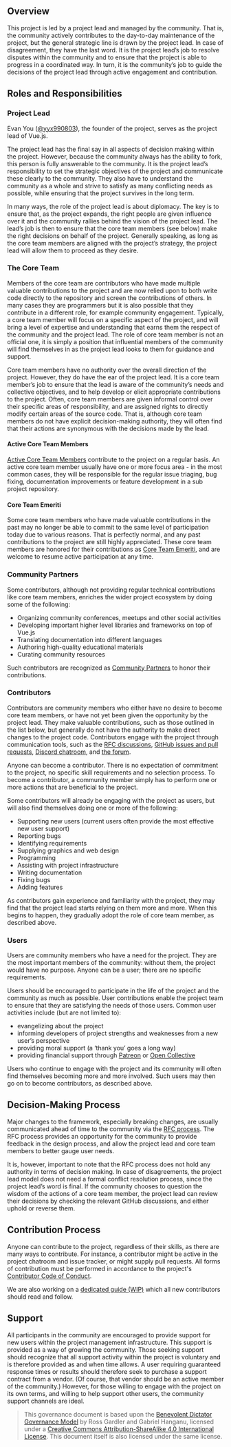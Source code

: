 ## Overview

This project is led by a project lead and managed by the community. That is, the community actively contributes to the day-to-day maintenance of the project, but the general strategic line is drawn by the project lead. In case of disagreement, they have the last word. It is the project lead’s job to resolve disputes within the community and to ensure that the project is able to progress in a coordinated way. In turn, it is the community’s job to guide the decisions of the project lead through active engagement and contribution.

## Roles and Responsibilities

### Project Lead

Evan You ([@yyx990803](http://github.com/yyx990803)), the founder of the project, serves as the project lead of Vue.js.

The project lead has the final say in all aspects of decision making within the project. However, because the community always has the ability to fork, this person is fully answerable to the community. It is the project lead’s responsibility to set the strategic objectives of the project and communicate these clearly to the community. They also have to understand the community as a whole and strive to satisfy as many conflicting needs as possible, while ensuring that the project survives in the long term.

In many ways, the role of the project lead is about diplomacy. The key is to ensure that, as the project expands, the right people are given influence over it and the community rallies behind the vision of the project lead. The lead’s job is then to ensure that the core team members (see below) make the right decisions on behalf of the project. Generally speaking, as long as the core team members are aligned with the project’s strategy, the project lead will allow them to proceed as they desire.

### The Core Team

Members of the core team are contributors who have made multiple valuable contributions to the project and are now relied upon to both write code directly to the repository and screen the contributions of others. In many cases they are programmers but it is also possible that they contribute in a different role, for example community engagement. Typically, a core team member will focus on a specific aspect of the project, and will bring a level of expertise and understanding that earns them the respect of the community and the project lead. The role of core team member is not an official one, it is simply a position that influential members of the community will find themselves in as the project lead looks to them for guidance and support.

Core team members have no authority over the overall direction of the project. However, they do have the ear of the project lead. It is a core team member’s job to ensure that the lead is aware of the community’s needs and collective objectives, and to help develop or elicit appropriate contributions to the project. Often, core team members are given informal control over their specific areas of responsibility, and are assigned rights to directly modify certain areas of the source code. That is, although core team members do not have explicit decision-making authority, they will often find that their actions are synonymous with the decisions made by the lead.

#### Active Core Team Members

[Active Core Team Members](https://vuejs.org/v2/guide/team.html#active-core-team-members) contribute to the project on a regular basis. An active core team member usually have one or more focus area - in the most common cases, they will be responsible for the regular issue triaging, bug fixing, documentation improvements or feature development in a sub project repository.

#### Core Team Emeriti

Some core team members who have made valuable contributions in the past may no longer be able to commit to the same level of participation today due to various reasons. That is perfectly normal, and any past contributions to the project are still highly appreciated. These core team members are honored for their contributions as [Core Team Emeriti](https://vuejs.org/v2/guide/team.html#core-team-emeriti), and are welcome to resume active participation at any time.

### Community Partners

Some contributors, although not providing regular technical contributions like core team members, enriches the wider project ecosystem by doing some of the following:

- Organizing community conferences, meetups and other social activities
- Developing important higher level libraries and frameworks on top of Vue.js
- Translating documentation into different languages
- Authoring high-quality educational materials
- Curating community resources

Such contributors are recognized as [Community Partners](https://vuejs.org/v2/guide/team.html#community-partners) to honor their contributions.

### Contributors

Contributors are community members who either have no desire to become core team members, or have not yet been given the opportunity by the project lead. They make valuable contributions, such as those outlined in the list below, but generally do not have the authority to make direct changes to the project code. Contributors engage with the project through communication tools, such as the [RFC discussions](https://github.com/vuejs/rfcs), [GitHub issues and pull requests](http://github.com/vuejs), [Discord chatroom](http://chat.vuejs.org), and [the forum](http://forum.vuejs.org).

Anyone can become a contributor. There is no expectation of commitment to the project, no specific skill requirements and no selection process. To become a contributor, a community member simply has to perform one or more actions that are beneficial to the project.

Some contributors will already be engaging with the project as users, but will also find themselves doing one or more of the following:

- Supporting new users (current users often provide the most effective new user support)
- Reporting bugs
- Identifying requirements
- Supplying graphics and web design
- Programming
- Assisting with project infrastructure
- Writing documentation
- Fixing bugs
- Adding features

As contributors gain experience and familiarity with the project, they may find that the project lead starts relying on them more and more. When this begins to happen, they gradually adopt the role of core team member, as described above.

### Users

Users are community members who have a need for the project. They are the most important members of the community: without them, the project would have no purpose. Anyone can be a user; there are no specific requirements.

Users should be encouraged to participate in the life of the project and the community as much as possible. User contributions enable the project team to ensure that they are satisfying the needs of those users. Common user activities include (but are not limited to):

- evangelizing about the project
- informing developers of project strengths and weaknesses from a new user’s perspective
- providing moral support (a ‘thank you’ goes a long way)
- providing financial support through [Patreon](https://patreon.com/evanyou) or [Open Collective](https://opencollective.com/vuejs)

Users who continue to engage with the project and its community will often find themselves becoming more and more involved. Such users may then go on to become contributors, as described above.

## Decision-Making Process

Major changes to the framework, especially breaking changes, are usually communicated ahead of time to the community via the [RFC process](https://github.com/vuejs/rfcs). The RFC process provides an opportunity for the community to provide feedback in the design process, and allow the project lead and core team members to better gauge user needs.

It is, however, important to note that the RFC process does not hold any authority in terms of decision making. In case of disagreements, the project lead model does not need a formal conflict resolution process, since the project lead’s word is final. If the community chooses to question the wisdom of the actions of a core team member, the project lead can review their decisions by checking the relevant GitHub discussions, and either uphold or reverse them.

## Contribution Process

Anyone can contribute to the project, regardless of their skills, as there are many ways to contribute. For instance, a contributor might be active in the project chatroom and issue tracker, or might supply pull requests. All forms of contribution must be performed in accordance to the project's [Contributor Code of Conduct](./coc.html).

We are also working on a [dedicated guide (WIP)]() which all new contributors should read and follow.

## Support

All participants in the community are encouraged to provide support for new users within the project management infrastructure. This support is provided as a way of growing the community. Those seeking support should recognize that all support activity within the project is voluntary and is therefore provided as and when time allows. A user requiring guaranteed response times or results should therefore seek to purchase a support contract from a vendor. (Of course, that vendor should be an active member of the community.) However, for those willing to engage with the project on its own terms, and willing to help support other users, the community support channels are ideal.

> This governance document is based upon the [Benevolent Dictator Governance Model](http://oss-watch.ac.uk/resources/benevolentdictatorgovernancemodel) by Ross Gardler and Gabriel Hanganu, licensed under a [Creative Commons Attribution-ShareAlike 4.0 International License](https://creativecommons.org/licenses/by-sa/4.0/). This document itself is also licensed under the same license.
